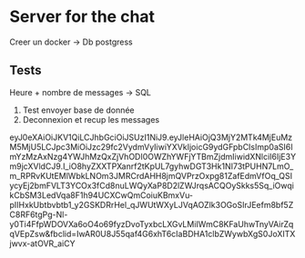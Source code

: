 # Server for the chat

Creer un docker
-> Db postgress

## Tests

Heure + nombre de messages -> SQL

1. Test envoyer base de donnée
2. Deconnexion et recup les messages

eyJ0eXAiOiJKV1QiLCJhbGciOiJSUzI1NiJ9.eyJleHAiOjQ3MjY2MTk4MjEuMzM5MjU5LCJpc3MiOiJzc29fc2VydmVyIiwiYXVkIjoicG9ydGFpbCIsImp0aSI6ImYzMzAxNzg4YWJhMzQxZjVhODI0OWZhYWFjYTBmZjdmIiwidXNlciI6IjE3Ym9jcXVldCJ9.I_iO8hyZXXTPXanrf2tKpUL7gyhwDGT3Hk1NI73tPUHN7LmO_m_RPRvKUtEMlWbkLNOm3JMRCrdAHH8jmQVPrzOxpg81ZafEdmVfOq_QSIycyEj2bmFVLT3YCOx3fCd8nuLWQyXaP8D2lZWJrqsACQOySkks5Sq_iOwqikCbSM3LedVqa8F1h94UCXCwQmCoiuKBmxVu-pIIHxkUbtbvbtb1_y2GSKDRrHel_qJWUtWXyLJVqAOZlk3OGoSIrJEefm8bf5ZC8RF6tgPg-Nl-y0Ti4FfpWDOVXa6oO4o69fyzDvoTyxbcLXGvLMiIWmC8KFaUhwTnyVAirZqqVEpZsw&fbclid=IwAR0U8J55qaf4G6xhT6cIaBDHA1clbZWywbXgS0JoXITXjwvx-atOVR_aiCY